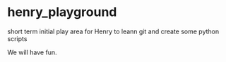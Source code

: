 # henry_playground
short term initial play area for Henry to leann git and create some python scripts

We will have fun.
